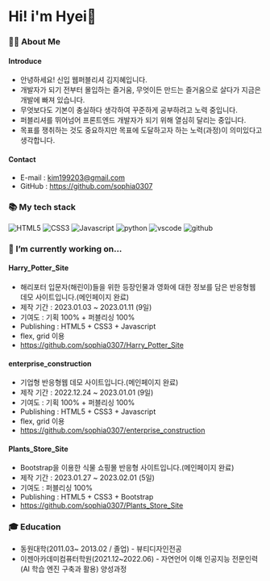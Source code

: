 # Hi! i'm Hyei👋

### 👩‍💻 About Me
#### Introduce 
* 안녕하세요! 신입 웹퍼블리셔 김지혜입니다. 
* 개발자가 되기 전부터 몰입하는 즐거움, 무엇이든 만드는 즐거움으로 살다가 지금은 개발에 빠져 있습니다. 
* 무엇보다도 기본이 충실하다 생각하여 꾸준하게 공부하려고 노력 중입니다.
* 퍼블리셔를 뛰어넘어 프론트엔드 개발자가 되기 위해 열심히 달리는 중입니다. 
* 목표를 쟁취하는 것도 중요하지만 목표에 도달하고자 하는 노력(과정)이 의미있다고 생각합니다.
#### Contact 
* E-mail : kim199203@gmail.com
* GitHub : https://github.com/sophia0307

### 📚 My tech stack 
![HTML5](https://img.shields.io/badge/Html5-orange?style=for-the-badge&logo=Html5&logoColor=white) 
![CSS3](https://img.shields.io/badge/css3-blue?style=for-the-badge&logo=css3&logoColor=white)
![Javascript](https://img.shields.io/badge/javascript-yellow?style=for-the-badge&logo=javascript&logoColor=white)
![python](https://img.shields.io/badge/python-3776ab?style=for-the-badge&logo=python&logoColor=white)
![vscode](https://img.shields.io/badge/vscode-blue?style=for-the-badge&logo=vscode&logoColor=white)
![github](https://img.shields.io/badge/GitHub-black?style=for-the-badge&logo=GitHub&logoColor=white)

### 🔭 I’m currently working on...
#### Harry_Potter_Site
* 해리포터 입문자(해린이)들을 위한 등장인물과 영화에 대한 정보를 담은 반응형웹 데모 사이트입니다.(메인페이지 완료)
* 제작 기간 : 2023.01.03 ~ 2023.01.11 (9일)
* 기여도 : 기획 100% + 퍼블리싱 100%
* Publishing : HTML5 + CSS3 + Javascript
* flex, grid 이용
* https://github.com/sophia0307/Harry_Potter_Site            
#### enterprise_construction
* 기업형 반응형웹 데모 사이트입니다.(메인페이지 완료)
* 제작 기간 : 2022.12.24 ~ 2023.01.01 (9일)
* 기여도 : 기획 100% + 퍼블리싱 100%
* Publishing : HTML5 + CSS3 + Javascript
* flex, grid 이용
* https://github.com/sophia0307/enterprise_construction
#### Plants_Store_Site
* Bootstrap을 이용한 식물 쇼핑몰 반응형 사이트입니다.(메인페이지 완료)
* 제작 기간 : 2023.01.27 ~ 2023.02.01 (5일)
* 기여도 : 퍼블리싱 100%
* Publishing : HTML5 + CSS3 + Bootstrap
* https://github.com/sophia0307/Plants_Store_Site

### 🎓 Education 
* 동원대학(2011.03~ 2013.02 / 졸업) - 뷰티디자인전공
* 이젠아카데미컴퓨터학원(2021.12~2022.06) - 자연언어 이해 인공지능 전문인력(AI 학습 엔진 구축과 활용) 양성과정





<!--
**sophia0307/sophia0307** is a ✨ _special_ ✨ repository because its `README.md` (this file) appears on your GitHub profile.

Here are some ideas to get you started:

- 🔭 I’m currently working on ...
- 🌱 I’m currently learning ...
- 👯 I’m looking to collaborate on ...
- 🤔 I’m looking for help with ...
- 💬 Ask me about ...
- 📫 How to reach me: ...
- 😄 Pronouns: ...
- ⚡ Fun fact: ...
-->
